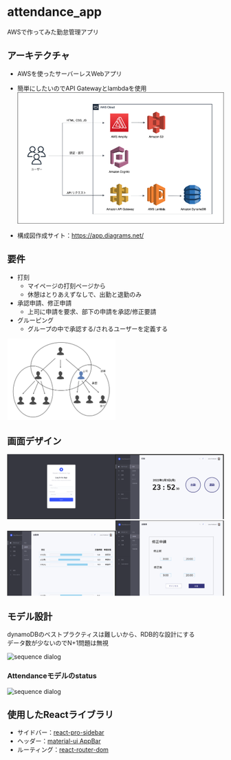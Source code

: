 # attendance_app
AWSで作ってみた勤怠管理アプリ

## アーキテクチャ
- AWSを使ったサーバーレスWebアプリ
- 簡単にしたいのでAPI Gatewayとlambdaを使用
![image](readme/aws_architecture_image.png)

- 構成図作成サイト：https://app.diagrams.net/

## 要件
- 打刻
  - マイページの打刻ページから
  - 休憩はとりあえずなしで、出勤と退勤のみ
- 承認申請、修正申請
  - 上司に申請を要求、部下の申請を承認/修正要請
- グルーピング
  - グループの中で承認する/されるユーザーを定義する
<img src="readme/group_image.png" width="50%">

## 画面デザイン
<img src="readme/design1.png" width="50%"><img src="readme/design2.png" width="50%">
<img src="readme/design3.png" width="50%"><img src="readme/design4.png" width="50%">

## モデル設計
dynamoDBのベストプラクティスは難しいから、RDB的な設計にする<br>
データ数が少ないのでN+1問題は無視

![sequence dialog](http://www.plantuml.com/plantuml/proxy?src=https://raw.githubusercontent.com/AtsushiNi/attendance_app/main/readme/ER_image.txt)

### Attendanceモデルのstatus
![sequence dialog](http://www.plantuml.com/plantuml/proxy?src=https://raw.githubusercontent.com/AtsushiNi/attendance_app/main/readme/attendance_statuses.txt)

## 使用したReactライブラリ
- サイドバー：[react-pro-sidebar](https://github.com/azouaoui-med/react-pro-sidebar)
- ヘッダー：[material-ui AppBar](https://mui.com/components/app-bar/)
- ルーティング：[react-router-dom](https://v5.reactrouter.com/web/guides/quick-start)
